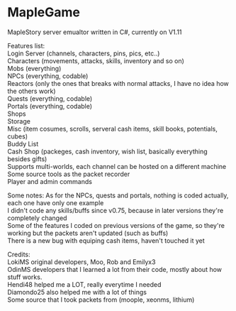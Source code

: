 # MapleGame
MapleStory server emualtor written in C#, currently on V1.11

Features list:  
Login Server (channels, characters, pins, pics, etc..)  
Characters (movements, attacks, skills, inventory and so on)  
Mobs (everything)   
NPCs (everything, codable)  
Reactors (only the ones that breaks with normal attacks, I have no idea how the others work)  
Quests (everything, codable)  
Portals (everything, codable)   
Shops   
Storage   
Misc (item cosumes, scrolls, serveral cash items, skill books, potentials, cubes)   
Buddy List  
Cash Shop (packeges, cash inventory, wish list, basically everything besides gifts)   
Supports multi-worlds, each channel can be hosted on a different machine  
Some source tools as the packet recorder  
Player and admin commands 


Some notes: 
As for the NPCs, quests and portals, nothing is coded actually, each one have only one example  
I didn't code any skills/buffs since v0.75, because in later versions they're completely changed   
Some of the features I coded on previous versions of the game, so they're working but the packets aren't updated (such as buffs)  
There is a new bug with equiping cash items, haven't touched it yet  


Credits:  
LokiMS original developers, Moo, Rob and Emilyx3  
OdinMS developers that I learned a lot from their code, mostly about how stuff works.   
Hendi48 helped me a LOT, really everytime I needed  
Diamondo25 also helped me with a lot of things  
Some source that I took packets from (moople, xeonms, lithium)  
